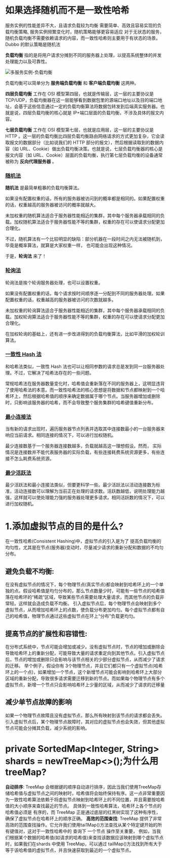 # 如果选择随机而不是一致性哈希

服务实例的性能差异不大，且请求负载较为均衡
需要简单、高效且容易实现的负载均衡策略,
服务实例频繁变化时，随机策略能够更容易适应
对于无状态的服务，随机负载均衡不需要依赖请求的内容，而一致性哈希则主要用于有状态的场景。
Dubbo 的默认策略是随机法





**负载均衡** 指的是将用户请求分摊到不同的服务器上处理，以提高系统整体的并发处理能力以及可靠性。



![多服务实例-负载均衡](https://oss.javaguide.cn/github/javaguide/high-performance/load-balancing/multi-service-load-balancing.drawio.png)



负载均衡可以简单分为 **服务端负载均衡** 和 **客户端负载均衡** 这两种。

**四层负载均衡** 工作在 OSI 模型第四层，也就是传输层，这一层的主要协议是 TCP/UDP，负载均衡器在这一层能够看到数据包里的源端口地址以及目的端口地址，会基于这些信息通过一定的负载均衡算法将数据包转发到后端真实服务器。也就是说，四层负载均衡的核心就是 IP+端口层面的负载均衡，不涉及具体的报文内容。

**七层负载均衡** 工作在 OSI 模型第七层，也就是应用层，这一层的主要协议是 HTTP 。这一层的负载均衡比四层负载均衡路由网络请求的方式更加复杂，它会读取报文的数据部分（比如说我们的 HTTP 部分的报文），然后根据读取到的数据内容（如 URL、Cookie）做出负载均衡决策。也就是说，七层负载均衡器的核心是报文内容（如 URL、Cookie）层面的负载均衡，执行第七层负载均衡的设备通常被称为 **反向代理服务器** 。





### [随机法](#随机法)

**随机法** 是最简单粗暴的负载均衡算法。

如果没有配置权重的话，所有的服务器被访问到的概率都是相同的。如果配置权重的话，权重越高的服务器被访问的概率就越大。

未加权重的随机算法适合于服务器性能相近的集群，其中每个服务器承载相同的负载。加权随机算法适合于服务器性能不等的集群，权重的存在可以使请求分配更加合理化。

不过，随机算法有一个比较明显的缺陷：部分机器在一段时间之内无法被随机到，毕竟是概率算法，就算是大家权重一样， 也可能会出现这种情况。

于是，**轮询法** 来了！

### [轮询法](#轮询法)

轮询法是挨个轮询服务器处理，也可以设置权重。

如果没有配置权重的话，每个请求按时间顺序逐一分配到不同的服务器处理。如果配置权重的话，权重越高的服务器被访问的次数就越多。

未加权重的轮询算法适合于服务器性能相近的集群，其中每个服务器承载相同的负载。加权轮询算法适合于服务器性能不等的集群，权重的存在可以使请求分配更加合理化。

在加权轮询的基础上，还有进一步改进得到的负载均衡算法，比如平滑的加权轮训算法。

### [一致性 Hash 法](#一致性-hash-法)

和哈希法类似，一致性 Hash 法也可以让相同参数的请求总是发到同一台服务器处理。不过，它解决了哈希法存在的一些问题。

常规哈希法在服务器数量变化时，哈希值会重新落在不同的服务器上，这明显违背了使用哈希法的本意。而一致性哈希法的核心思想是将数据和节点都映射到一个哈希环上，然后根据哈希值的顺序来确定数据属于哪个节点。当服务器增加或删除时，只影响该服务器的哈希，而不会导致整个服务集群的哈希键值重新分布。

### [最小连接法](#最小连接法)

当有新的请求出现时，遍历服务器节点列表并选取其中连接数最小的一台服务器来响应当前请求。相同连接的情况下，可以进行加权随机。

最少连接数基于一个服务器连接数越多，负载就越高这一理想假设。然而， 实际情况是连接数并不能代表服务器的实际负载，有些连接耗费系统资源更多，有些连接不怎么耗费系统资源。

### [最少活跃法](#最少活跃法)

最少活跃法和最小连接法类似，但要更科学一些。最少活跃法以活动连接数为标准，活动连接数可以理解为当前正在处理的请求数。活跃数越低，说明处理能力越强，这样就可以使处理能力强的服务器处理更多请求。相同活跃数的情况下，可以进行加权随机。







# 1.添加虚拟节点的目的是什么?

在一致性哈希(Consistent Hashing)中，虚拟节点的引入是为了 提高负载均衡的均匀性，尤其是在节点(服务器)变动时，尽量减少请求的重新分配和数据的不均匀分布。

## 避免负载不均衡:

在没有虚拟节点的情况下，每个物理节点(真实节点)都会映射到哈希环上的一个单独的点。假设哈希值是均匀分布的，那么节点数量少时，可能有一些节点的哈希值落在哈希环的“稀疏”区域，导致某些节点需要处理大量请求，而其他节点的负载非常轻。这样就会造成负载不均衡。
引入虚拟节点后，每个物理节点会映射到多个虚拟节点，从而增加哈希环上的点数，使负载分布更加均匀。每个虚拟节点都有自己的哈希值，物理节点通过这些虚拟节点在环上“分布”负载更均匀。

## 提高节点的扩展性和容错性:

在分布式系统中，节点可能会增加或减少。没有虚拟节点时，节点的增加或删除会导致哈希环上的重新分配，可能导致大量的请求重定向到其他节点。引入虚拟节点后，节点的增加或删除只会影响与该节点相关的少部分虚拟节点，从而减少了请求的迁移。
举个例子，假设你有 3个物理节点，并且它们都只有一个虚拟节点(哈希环上的一个点)，如果增加一个节点，这个新增节点可能会影响到哈希环上大部分区域的重新分配，导致很多请求需要迁移到新的节点。而如果每个物理节点有多个虚拟节点，新增一个节点只会影响哈希环上少量的区域，从而减少了请求的迁移量

## 减少单节点故障的影响

如果一个物理节点故障且没有虚拟节点，那么所有映射到该节点的请求都会丢失。引入虚拟节点后，某个物理节点故障时，其对应的虚拟节点也会失效，但其他虚拟节点可能会分摊其负载，减少系统的影响。





# private SortedMap<Integer, String> shards = newTreeMap<>();为什么用 treeMap?

**自动排序**: TreeMap 会根据键的顺序自动进行排序，因此当我们使用TreeMap存储哈希值与虚拟节点之间的映射时，哈希值将会始终保持有序。这一点非常重要因为一致性哈希算法依赖于将虚拟节点映射到哈希环上的不同位置，并且需要按哈希值的大小顺序来查找最近的节点。
具体到一致性哈希算法，哈希环上各个节点的哈希值必须是 有序的，而 TreeMap 正是通过底层的红黑树实现了这种有序性，确保了虚拟节点在哈希环上的顺序正确。
**高效的范围查找**: TreeMap 提供了非常高效的范围查找操作。它允许我们使用tai1Map()方法查找从某个特定键开始的所有键值对，这对于一致性哈希中的 查询下
一个节点 操作至关重要，
例如，当我们根据某个数据的哈希值(如请求的哈希值)来查找该数据应该映射到哪个虚拟节点时，如果我们在shards 中使用 TreeMap，可以通过 tailMap()方法找到所有大于等于该哈希值的虚拟节点，并且快速获取到最近的一个虚拟节点。
